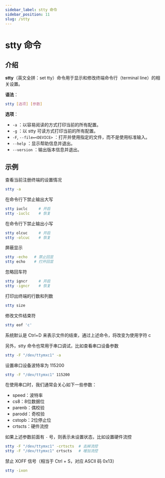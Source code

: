 ```yaml
---
sidebar_label: stty 命令
sidebar_position: 11
slug: /stty
---
```


# stty 命令



## 介绍

**stty**（英文全拼：set tty）命令用于显示和修改终端命令行（terminal line）的相关设置。

**语法**：

```bash
stty [选项] [参数]
```

**选项**：

- `-a` ：以容易阅读的方式打印当前的所有配置。
- `-g` ：以 stty 可读方式打印当前的所有配置。
- `-F`, `--file=<DEVICE>` ：打开并使用指定的文件，而不是使用标准输入。
- `--help` ：显示帮助信息并退出。
- `--version` ：输出版本信息并退出。



## 示例

查看当前注册终端的设置情况

```bash
stty -a
```

在命令行下禁止输出大写

```bash
stty iuclc     # 开启
stty -iuclc    # 恢复
```

在命令行下禁止输出小写

```bash
stty olcuc     # 开启
stty -olcuc    # 恢复
```

屏蔽显示

```bash
stty -echo   # 禁止回显
stty echo    # 打开回显
```

忽略回车符

```bash
stty igncr     # 开启
stty -igncr    # 恢复
```

打印出终端的行数和列数

```bash
stty size
```

修改文件结束符

```bash
stty eof 'c'
```

系统默认是 Ctrl+D 来表示文件的结束，通过上述命令，将改变为使用字符 c

另外，stty 命令也常用于串口调试，比如查看串口设备参数

```bash
stty -F "/dev/ttymxc1" -a
```

设置串口设备波特率为 115200

````bash
stty -F "/dev/ttymxc1" 115200
````

在使用串口时，我们通常会关心如下一些参数：

- speed：波特率
- cs8：8位数据位
- parenb：偶校验
- parodd：奇校验
- cstopb：2位停止位
- crtscts：硬件流控

如果上述参数前面有 `-` 号，则表示未设置状态，比如设置硬件流控

```bash
stty -F "/dev/ttymxc1" -crtscts  # 去掉流控
stty -F "/dev/ttymxc1" crtscts   # 增加流控
```

禁止 XOFF 信号（相当于 Ctrl + S，对应 ASCII 码 0x13）

```bash
stty -ixon
```

